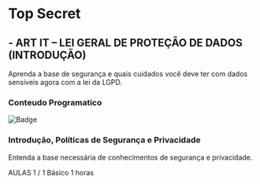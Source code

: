 # Top Secret

## - ART IT – LEI GERAL DE PROTEÇÃO DE DADOS (INTRODUÇÃO)

Aprenda a base de segurança e quais cuidados você deve ter com dados sensíveis agora com a lei da LGPD.

### Conteudo Programatico

![Badge](https://hermes.digitalinnovation.one/badge/default.png)
### Introdução, Políticas de Segurança e Privacidade

Entenda a base necessária de conhecimentos de segurança e privacidade.

AULAS 1 / 1      Básico    1 horas